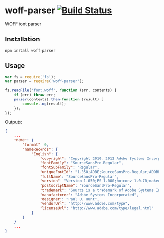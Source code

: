 # woff-parser [![Build Status][ci-img]][ci]

WOFF font parser

[ci-img]:  https://travis-ci.org/andyjansson/woff-parser.svg
[ci]:      https://travis-ci.org/andyjansson/woff-parser

## Installation

```js
npm install woff-parser
```

## Usage 

```js
var fs = require('fs');
var parser = require('woff-parser');

fs.readFile('font.woff', function (err, contents) {
	if (err) throw err;
	parser(contents).then(function (result) {
		console.log(result);
	});
});
```

Outputs:

```json
{
	...
	"name": {
		"format": 0,
		"nameRecords": {
			"English": {
				"copyright": "Copyright 2010, 2012 Adobe Systems Incorporated. All Rights Reserved.",
				"fontFamily": "SourceSansPro-Regular",
				"fontSubFamily": "Regular",
				"uniqueFontId": "1.050;ADBE;SourceSansPro-Regular;ADOBE",
				"fullName": "SourceSansPro-Regular",
				"version": "Version 1.050;PS 1.000;hotconv 1.0.70;makeotf.lib2.5.5900",
				"postscriptName": "SourceSansPro-Regular",
				"trademark": "Source is a trademark of Adobe Systems Incorporated in the United States and/or other countries.",
				"manufacturer": "Adobe Systems Incorporated",
				"designer": "Paul D. Hunt",
				"vendorUrl": "http://www.adobe.com/type",
				"licenseUrl": "http://www.adobe.com/type/legal.html"
			}
		}
	}
	...
}
```